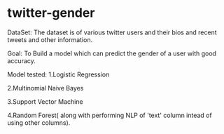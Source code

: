 # twitter-gender

DataSet: 
The dataset is of various twitter users and their bios and recent tweets and other information.

Goal:
To Build a model which can predict the gender of a user with good accuracy.

Model tested:
1.Logistic Regression

2.Multinomial Naive Bayes

3.Support Vector Machine

4.Random Forest( along with performing NLP of 'text' column intead of using other columns).

